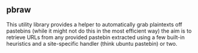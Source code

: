## pbraw

This utility library provides a helper to automatically grab plaintexts off pastebins (while it might not do this in the most efficient way) the aim is to retrieve URLs from any provided pastebin extracted using a few built-in heuristics and a site-specific handler (think ubuntu pastebin) or two.
